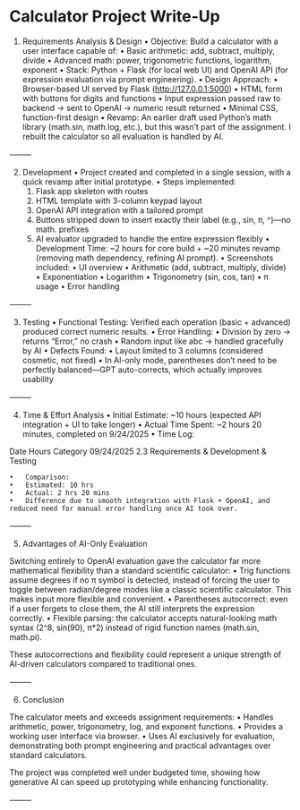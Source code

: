 # Calculator Project Write-Up

1. Requirements Analysis & Design
	•	Objective: Build a calculator with a user interface capable of:
	•	Basic arithmetic: add, subtract, multiply, divide
	•	Advanced math: power, trigonometric functions, logarithm, exponent
	•	Stack: Python + Flask (for local web UI) and OpenAI API (for expression evaluation via prompt engineering).
	•	Design Approach:
	•	Browser-based UI served by Flask (http://127.0.0.1:5000)
	•	HTML form with buttons for digits and functions
	•	Input expression passed raw to backend → sent to OpenAI → numeric result returned
	•	Minimal CSS, function-first design
	•	Revamp: An earlier draft used Python’s math library (math.sin, math.log, etc.), but this wasn’t part of the assignment. I rebuilt the calculator so all evaluation is handled by AI.

⸻

2. Development
	•	Project created and completed in a single session, with a quick revamp after initial prototype.
	•	Steps implemented:
	1.	Flask app skeleton with routes
	2.	HTML template with 3-column keypad layout
	3.	OpenAI API integration with a tailored prompt
	4.	Buttons stripped down to insert exactly their label (e.g., sin, π, ^)—no math. prefixes
	5.	AI evaluator upgraded to handle the entire expression flexibly
	•	Development Time: ~2 hours for core build + ~20 minutes revamp (removing math dependency, refining AI prompt).
	•	Screenshots included:
	•	UI overview
	•	Arithmetic (add, subtract, multiply, divide)
	•	Exponentiation
	•	Logarithm
	•	Trigonometry (sin, cos, tan)
	•	π usage
	•	Error handling

⸻

3. Testing
	•	Functional Testing: Verified each operation (basic + advanced) produced correct numeric results.
	•	Error Handling:
	•	Division by zero → returns “Error,” no crash
	•	Random input like abc → handled gracefully by AI
	•	Defects Found:
	•	Layout limited to 3 columns (considered cosmetic, not fixed)
	•	In AI-only mode, parentheses don’t need to be perfectly balanced—GPT auto-corrects, which actually improves usability

⸻

4. Time & Effort Analysis
	•	Initial Estimate: ~10 hours (expected API integration + UI to take longer)
	•	Actual Time Spent: ~2 hours 20 minutes, completed on 9/24/2025
	•	Time Log:

Date	Hours	Category
09/24/2025	2.3	Requirements & Development & Testing

	•	Comparison:
	•	Estimated: 10 hrs
	•	Actual: 2 hrs 20 mins
	•	Difference due to smooth integration with Flask + OpenAI, and reduced need for manual error handling once AI took over.

⸻

5. Advantages of AI-Only Evaluation

Switching entirely to OpenAI evaluation gave the calculator far more mathematical flexibility than a standard scientific calculator:
	•	Trig functions assume degrees if no π symbol is detected, instead of forcing the user to toggle between radian/degree modes like a classic scientific calculator. This makes input more flexible and convenient.
	•	Parentheses autocorrect: even if a user forgets to close them, the AI still interprets the expression correctly.
	•	Flexible parsing: the calculator accepts natural-looking math syntax (2^8, sin(90), π*2) instead of rigid function names (math.sin, math.pi).

These autocorrections and flexibility could represent a unique strength of AI-driven calculators compared to traditional ones.

⸻

6. Conclusion

The calculator meets and exceeds assignment requirements:
	•	Handles arithmetic, power, trigonometry, log, and exponent functions.
	•	Provides a working user interface via browser.
	•	Uses AI exclusively for evaluation, demonstrating both prompt engineering and practical advantages over standard calculators.

The project was completed well under budgeted time, showing how generative AI can speed up prototyping while enhancing functionality.

⸻
